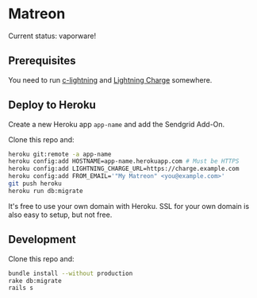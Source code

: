 # Matreon

Current status: vaporware!

## Prerequisites

You need to run [c-lightning](https://github.com/ElementsProject/lightning) and [Lightning Charge](https://github.com/ElementsProject/lightning-charge) somewhere.

## Deploy to Heroku

Create a new Heroku app `app-name` and add the Sendgrid Add-On.

Clone this repo and:

```sh
heroku git:remote -a app-name
heroku config:add HOSTNAME=app-name.herokuapp.com # Must be HTTPS
heroku config:add LIGHTNING_CHARGE_URL=https://charge.example.com
heroku config:add FROM_EMAIL='"My Matreon" <you@example.com>'
git push heroku
heroku run db:migrate
```

It's free to use your own domain with Heroku. SSL for your own domain is also easy to setup, but not free.

## Development

Clone this repo and:

```sh
bundle install --without production
rake db:migrate
rails s
```
